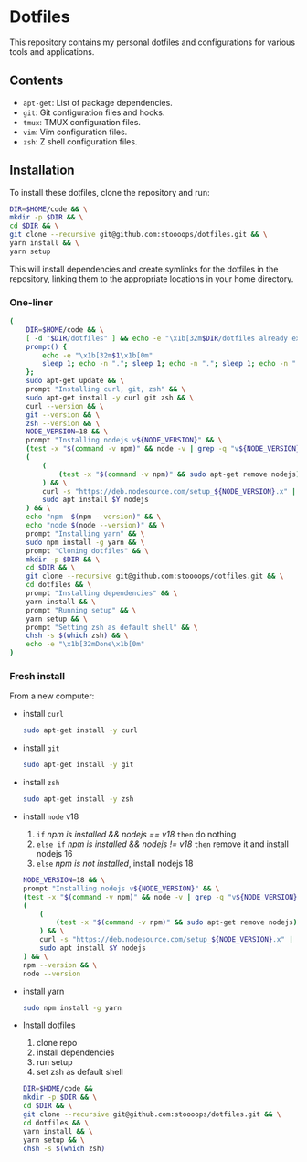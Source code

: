 # Dotfiles

This repository contains my personal dotfiles and configurations for various
tools and applications.

## Contents

- `apt-get`: List of package dependencies.
- `git`: Git configuration files and hooks.
- `tmux`: TMUX configuration files.
- `vim`: Vim configuration files.
- `zsh`: Z shell configuration files.

## Installation

To install these dotfiles, clone the repository and run:

```bash
DIR=$HOME/code && \
mkdir -p $DIR && \
cd $DIR && \
git clone --recursive git@github.com:stoooops/dotfiles.git && \
yarn install && \
yarn setup
```

This will install dependencies and create symlinks for the dotfiles in the repository,
linking them to the appropriate locations in your home directory.

### One-liner

```bash
(
    DIR=$HOME/code && \
    [ -d "$DIR/dotfiles" ] && echo -e "\x1b[32m$DIR/dotfiles already exists\x1b[0m" && exit 0 || true;
    prompt() {
        echo -e "\x1b[32m$1\x1b[0m"
        sleep 1; echo -n "."; sleep 1; echo -n "."; sleep 1; echo -n "."; sleep 1; echo
    };
    sudo apt-get update && \
    prompt "Installing curl, git, zsh" && \
    sudo apt-get install -y curl git zsh && \
    curl --version && \
    git --version && \
    zsh --version && \
    NODE_VERSION=18 && \
    prompt "Installing nodejs v${NODE_VERSION}" && \
    (test -x "$(command -v npm)" && node -v | grep -q "v${NODE_VERSION}" && exit 0) || \
    (
        (
            (test -x "$(command -v npm)" && sudo apt-get remove nodejs) || true
        ) && \
        curl -s "https://deb.nodesource.com/setup_${NODE_VERSION}.x" | sudo bash && \
        sudo apt install $Y nodejs
    ) && \
    echo "npm  $(npm --version)" && \
    echo "node $(node --version)" && \
    prompt "Installing yarn" && \
    sudo npm install -g yarn && \
    prompt "Cloning dotfiles" && \
    mkdir -p $DIR && \
    cd $DIR && \
    git clone --recursive git@github.com:stoooops/dotfiles.git && \
    cd dotfiles && \
    prompt "Installing dependencies" && \
    yarn install && \
    prompt "Running setup" && \
    yarn setup && \
    prompt "Setting zsh as default shell" && \
    chsh -s $(which zsh) && \
    echo -e "\x1b[32mDone\x1b[0m"
)
```

### Fresh install

From a new computer:

- install `curl`

  ```bash
  sudo apt-get install -y curl
  ```

- install `git`

  ```bash
  sudo apt-get install -y git
  ```

- install `zsh`

  ```bash
  sudo apt-get install -y zsh
  ```

- install `node` v18

  1. `if` _npm is installed && nodejs == v18_ `then` do nothing
  2. `else if` _npm is installed && nodejs != v18_ `then` remove it and install nodejs 16
  3. `else` _npm is not installed_, install nodejs 18

  ```bash
  NODE_VERSION=18 && \
  prompt "Installing nodejs v${NODE_VERSION}" && \
  (test -x "$(command -v npm)" && node -v | grep -q "v${NODE_VERSION}" && exit 0) || \
  (
      (
          (test -x "$(command -v npm)" && sudo apt-get remove nodejs) || true
      ) && \
      curl -s "https://deb.nodesource.com/setup_${NODE_VERSION}.x" | sudo bash && \
      sudo apt install $Y nodejs
  ) && \
  npm --version && \
  node --version
  ```

- install yarn

  ```bash
  sudo npm install -g yarn
  ```

- Install dotfiles

  1. clone repo
  2. install dependencies
  3. run setup
  4. set zsh as default shell

  ```bash
  DIR=$HOME/code &&
  mkdir -p $DIR && \
  cd $DIR && \
  git clone --recursive git@github.com:stoooops/dotfiles.git && \
  cd dotfiles && \
  yarn install && \
  yarn setup && \
  chsh -s $(which zsh)
  ```
